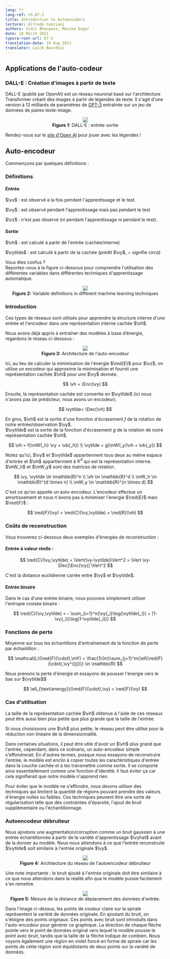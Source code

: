 ```yaml
---
lang: fr
lang-ref: ch.07-3
title: Introduction to Autoencoders
lecturer: Alfredo Canziani
authors: Vidit Bhargava, Monika Dagar
date: 18 March 2021
typora-root-url: 07-3
translation-date: 19 Aug 2021
translator: Loïck Bourdois
---
```


<!--
## Applications of Autoencoder

### DALL-E: Creating Images from Text

DALL-E (released by OpenAI) is a neural network based on the Transformers architecture, that creates images from text captions. 
It is a 12-billion parameter version of [GPT-3](https://arxiv.org/abs/2005.14165), trained on a dataset of text-image pairs.

<center>
<img src="{{site.baseurl}}/images/week07/07-3/DALL-E.png" style="background-color:#DCDCDC;" /><br>
<b>Figure 1:</b> DALL-E: Input-Output
</center>

Go to the [website](https://openai.com/blog/dall-e/) and play with the captions! 
-->

## Applications de l'auto-codeur

### DALL-E : Création d'images à partir de texte

DALL-E (publié par OpenAI) est un réseau neuronal basé sur l'architecture Transformer créant des images à partir de légendes de texte.
Il s'agit d'une version à 12 milliards de paramètres de [GPT-3](https://arxiv.org/abs/2005.14165) entraînée sur un jeu de données de paires texte-image.

<center>
<img src="{{site.baseurl}}/images/week07/07-3/DALL-E.png" style="background-color:#DCDCDC;" /><br>
<b>Figure 1:</b> DALL-E : entrée-sortie
</center>

Rendez-vous sur le [site d'Open AI](https://openai.com/blog/dall-e/) pour jouer avec les légendes ! 


<!--
## Autoencoder
Let's start with some definitions:

### Definitions

#### Input

$\vx$: is observed during both training and testing 

$\vy$: is observed during training but not testing

$\vz$: is not observed (neither during training nor during testing).


#### Output

$\vh$: is computed from the input (hidden/internal)

$\vytilde$: is computed from the hidden (predicted $\vy$, ~ means *circa*)

Confused?
Refer to the below figure to understand the use of different variables in different machine learning techniques.

<center>
<img src="{{site.baseurl}}/images/week07/07-3/def.png" style="background-color:#DCDCDC;" /><br>
<b>Figure 2:</b> Variable definitions in different machine learning techniques
</center>
-->


## Auto-encodeur
Commençons par quelques définitions :

### Définitions

#### Entrée

$\vx$ : est observé à la fois pendant l'apprentissage et le test. 

$\vy$ : est observé pendant l'apprentissage mais pas pendant le test

$\vz$ : n'est pas observé (ni pendant l'apprentissage ni pendant le test).


#### Sortie

$\vh$ : est calculé à partir de l'entrée (cachée/interne)

$\vytilde$ : est calculé à partir de la cachée (prédit $\vy$, ~ signifie *circa*)

Vous êtes confus ?  
Reportez-vous à la figure ci-dessous pour comprendre l'utilisation des différentes variables dans différentes techniques d'apprentissage automatique.

<center>
<img src="{{site.baseurl}}/images/week07/07-3/def.png" style="background-color:#DCDCDC;" /><br>
<b>Figure 2:</b> Variable definitions in different machine learning techniques
</center>



<!--
### Introduction

These kinds of networks are used to learn the internal structure of some input and encode it in a hidden internal representation $\vh$, which expresses the input.

We already learned how to train energy-based models, let's look at the below network:

<center>
<img src="{{site.baseurl}}/images/week07/07-3/Autoencoder_Arch.png" style="background-color:#DCDCDC;" /><br>
<b>Figure 3:</b> Autoencoder Architecture
</center>

Here instead of computing the minimization of the energy $\red{E}$ for $\vz$, we use an encoder that approximates the minimization and provides a hidden representation $\vh$ for a given $\vy$.

$$
\vh = \Enc(\vy)
$$

Then the hidden representation is convected into $\vytilde$ (Here we don't have a predictor, we have an encoder).

$$
\vytilde= \Dec (\vh)
$$

Basically, $\vh$ is the output of a squashing function $f$ of the rotation of our input/observation $\vy$. $\vytilde$ is the output of squashing function $g$ of the rotation of our hidden representation $\vh$.

$$
\vh = f(\mW{_h} \vy + \vb{_h}) \\
\vytilde = g(\mW{_y}\vh + \vb{_y})
$$

Note that, here $\vy$ and $\vytilde$ both belong to the same input space, and $\vh$ belong to $\mathbb{R}^d$ which is the internal representation. $\mW_h$ and $\mW_y$ are matrices for rotation.

$$
\vy, \vytilde \in \mathbb{R}^n \\
\vh \in \mathbb{R}^d \\
\mW_h \in \mathbb{R}^{d \times n} \\
\mW_y \in \mathbb{R}^{n \times d}
$$

This is called Autoencoder. The encoder is performing amortizing and we don't have to minimize the energy  $\red{E}$ but $\red{F}$:

$$
\red{F}(\vy) = \red{C}(\vy,\vytilde) + \red{R}(\vh)
$$
-->


### Introduction

Ces types de réseaux sont utilisés pour apprendre la structure interne d'une entrée et l'encodeur dans une représentation interne cachée $\vh$.

Nous avons déjà appris à entraîner des modèles à base d’énergie, regardons le réseau ci-dessous :

<center>
<img src="{{site.baseurl}}/images/week07/07-3/Autoencoder_Arch.png" style="background-color:#DCDCDC;" /><br>
<b>Figure 3:</b> Architecture de l'auto-encodeur
</center>  


Ici, au lieu de calculer la minimisation de l'énergie $\red{E}$ pour $\vz$, on utilise un encodeur qui approxime la minimisation et fournit une représentation cachée $\vh$ pour une $\vy$ donnée.

$$
\vh = \Enc(\vy)
$$

Ensuite, la représentation cachée est convertie en $\vytilde$ (ici nous n'avons pas de prédicteur, nous avons un encodeur).

$$
\vytilde= \Dec(\vh)
$$

En gros, $\vh$ est la sortie d'une fonction d'écrasement $f$ de la rotation de notre entrée/observation $\vy$.  
$\vytilde$ est la sortie de la fonction d'écrasement $g$ de la rotation de notre représentation cachée $\vh$.

$$
\vh = f(\mW{_h} \vy + \vb{_h}) \\
\vytilde = g(\mW{_y}\vh + \vb{_y})
$$

Notez qu'ici, $\vy$ et $\vytilde$ appartiennent tous deux au même espace d'entrée et $\vh$ appartiennent à $\mathbb{R}^d$ qui est la représentation interne. $\mW_h$ et $\mW_y$ sont des matrices de rotation.

$$
\vy, \vytilde \in \mathbb{R}^n \\
\vh \in \mathbb{R}^d \\
\mW_h \in \mathbb{R}^{d \times n} \\
\mW_y \in \mathbb{R}^{n \times d}
$$

C'est ce qu'on appelle un auto-encodeur. L'encodeur effectue un amortissement et nous n'avons pas à minimiser l'énergie $\red{E}$ mais $\red{F}$ :

$$
\red{F}(\vy) = \red{C}(\vy,\vytilde) + \red{R}(\vh)
$$



<!--
### Reconstruction Costs

Below are the two examples of reconstruction energies:

#### Real-Valued Input:

$$
\red{C}(\vy,\vytilde) = \Vert{\vy-\vytilde}\Vert^2 = \Vert \vy-\Dec[\Enc(\vy)] \Vert^2
$$

This is the square euclidean distance between $\vy$ and $\vytilde$.


#### Binary input

In the case of binary input, we can simply use binary cross-entropy

$$
\red{C}(\vy,\vytilde) = - \sum_{i=1}^n{\vy{_i}\log(\vytilde{_i}) + (1-\vy{_i})\log(1-\vytilde{_i})}
$$
-->


### Coûts de reconstruction

Vous trouverez ci-dessous deux exemples d'énergies de reconstruction :

#### Entrée à valeur réelle :

$$
\red{C}(\vy,\vytilde) = \Vert{\vy-\vytilde}\Vert^2 = \Vert \vy-\Dec[\Enc(\vy)] \Vert^2
$$

C'est la distance euclidienne carrée entre $\vy$ et $\vytilde$.


#### Entrée binaire

Dans le cas d'une entrée binaire, nous pouvons simplement utiliser l'entropie croisée binaire :

$$
\red{C}(\vy,\vytilde) = - \sum_{i=1}^n{\vy{_i}\log(\vytilde{_i}) + (1-\vy{_i})\log(1-\vytilde{_i})}
$$


<!--
### Loss Functionals

Average across all training samples of per sample loss function

$$
\mathcal{L}(\red{F}(\cdot),\mY) = \frac{1}{m}\sum_{j=1}^m{\ell(\red{F}(\cdot),\vy^{(j)})} \in \mathbb{R}
$$

We take the energy loss and try to push the energy down on $\vytilde$

$$
\ell_{\text{energy}}(\red{F}(\cdot),\vy) = \red{F}(\vy)
$$
-->

### Fonctions de perte

Moyenne sur tous les échantillons d'entraînement de la fonction de perte par échantillon :

$$
\mathcal{L}(\red{F}(\cdot),\mY) = \frac{1}{m}\sum_{j=1}^m{\ell(\red{F}(\cdot),\vy^{(j)})} \in \mathbb{R}
$$

Nous prenons la perte d'énergie et essayons de pousser l'énergie vers le bas sur ${vytilde$$

$$
\ell_{\text{energy}}(\red{F}(\cdot),\vy) = \red{F}(\vy)
$$


<!--
### Use-cases

The size of the hidden representation $\vh$ obtained using these networks can be both smaller and larger than the input size. 

If we choose a smaller $\vh$, the network can be used for non-linear dimensionality reduction.

In some situations it can be useful to have a larger than input $\vh$, however, in this scenario, a plain autoencoder would collapse. In other words, since we are trying to reconstruct the input, the model is prone to copying all the input features into the hidden layer and passing it as the output thus essentially behaving as an identity function. This needs to be avoided as this would imply that our model fails to learn anything.

To prevent the model from collapsing, we have to employ techniques that constrain the amount of region which can take zero or low energy values. These techniques can be some sort of regularization such as sparsity constraints, adding additional noise, or sampling.
-->

### Cas d'utilisation

La taille de la représentation cachée $\vh$ obtenue à l'aide de ces réseaux peut être aussi bien plus petite que plus grande que la taille de l'entrée. 

Si nous choisissons une $\vh$ plus petite, le réseau peut être utilisé pour la réduction non linéaire de la dimensionnalité.

Dans certaines situations, il peut être utile d'avoir un $\vh$ plus grand que l'entrée, cependant, dans ce scénario, un auto-encodeur simple s'effondrerait. 
En d'autres termes, puisque nous essayons de reconstruire l'entrée, le modèle est enclin à copier toutes les caractéristiques d'entrée dans la couche cachée et à les transmettre comme sortie. Il se comporte ainsi essentiellement comme une fonction d'identité. Il faut éviter ça car cela signifierait que notre modèle n'apprend rien.

Pour éviter que le modèle ne s'effondre, nous devons utiliser des techniques qui limitent la quantité de régions pouvant prendre des valeurs d'énergie nulles ou faibles.
Ces techniques peuvent être une sorte de régularisation telle que des contraintes d'éparsité, l'ajout de bruit supplémentaire ou l'échantillonnage.


<!--
### Denoising autoencoder

We add some augmentation/corruption like Gaussian noise to an input sampled from the training manifold $\vyhat$ before feeding it into the model and expect the reconstructed input $\vytilde$ to be similar to the original input $\vy$.

<center>
<img src="{{site.baseurl}}/images/week07/07-3/DenoisingAutoEncoder.png" style="background-color:#DCDCDC;" /><br>
<b>Figure 4:</b> Denoising Autoencoder Network architecture.
</center>

An important note: The noise added to the original input should be similar to what we expect in reality, so the model can easily recover from it.

<center>
<img src="{{site.baseurl}}/images/week07/07-3/DAEOutput.png" style="background-color:#DCDCDC;" /><br>
<b>Figure 5:</b> Measuring the traveling distance of the input data
</center>

In the image above, the light colour points on the spiral represent the original data manifold. As we add noise, we go farther from the original points. 
These noise-added points are fed into the auto-encoder to generate this graph. 
The direction of each arrow points to the original datapoint the model pushes the noise-added point towards; whereas the size of the arrow shows by how much. 
We also see a dark purple spiral region which exists because the points in this region are equidistant from two points on the data manifold. 
-->


### Autoencodeur débruiteur

Nous ajoutons une augmentation/corruption comme un bruit gaussien à une entrée échantillonnée à partir de la variété d'apprentissage $\vyhat$ avant de la donner au modèle.
Nous nous attendons à ce que l'entrée reconstruite $\vytilde$ soit similaire à l'entrée originale $\vy$.

<center>
<img src="{{site.baseurl}}/images/week07/07-3/DenoisingAutoEncoder.png" style="background-color:#DCDCDC;" /><br>
<b>Figure 4:</b> Architecture du réseau de l'autoencodeur débruiteur
</center>
 
Une note importante : le bruit ajouté à l'entrée originale doit être similaire à ce que nous attendons dans la réalité afin que le modèle puisse facilement s'en remettre.

<center>
<img src="{{site.baseurl}}/images/week07/07-3/DAEOutput.png" style="background-color:#DCDCDC;" /><br>
<b>Figure 5:</b> Mesure de la distance de déplacement des données d'entrée.
</center>

Dans l'image ci-dessus, les points de couleur claire sur la spirale représentent la variété de données originale. En ajoutant du bruit, on s'éloigne des points originaux. 
Ces points avec bruit sont introduits dans l'auto-encodeur pour générer ce graphique. 
La direction de chaque flèche pointe vers le point de données original vers lequel le modèle pousse le point avec bruit, tandis que la taille de la flèche indique de combien. 
Nous voyons également une région en violet foncé en forme de spirale car les points de cette région sont équidistants de deux points sur la variété de données.

